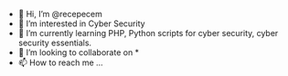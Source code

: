 - 👋 Hi, I’m @recepecem
- 👀 I’m interested in Cyber Security
- 🌱 I’m currently learning PHP, Python scripts for cyber security, cyber security essentials.
- 💞️ I’m looking to collaborate on *
- 📫 How to reach me ...

<!---
recepecem/recepecem is a ✨ special ✨ repository because its `README.md` (this file) appears on your GitHub profile.
You can click the Preview link to take a look at your changes.
--->
